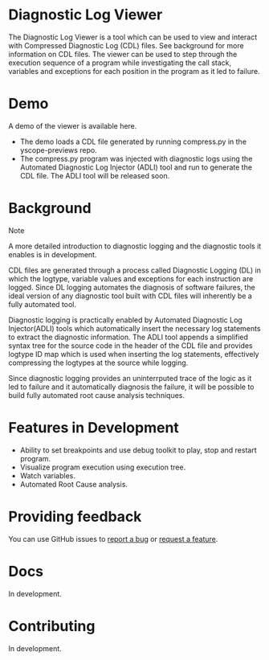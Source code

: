 # Diagnostic Log Viewer

The Diagnostic Log Viewer is a tool which can be used to view and interact with Compressed Diagnostic Log (CDL) files. See background for more information on CDL files. The viewer can be used to step through the execution sequence of a program while investigating the call stack, variables and exceptions for each position in the program as it led to failure.

# Demo 

A demo of the viewer is available here.
* The demo loads a CDL file generated by running compress.py in the yscope-previews repo.
* The compress.py program was injected with diagnostic logs using the Automated Diagnostic Log Injector (ADLI) tool and run to generate the CDL file. The ADLI tool will be released soon.

# Background

> [!NOTE]  
> A more detailed introduction to diagnostic logging and the diagnostic tools it enables is in development.

CDL files are generated through a process called Diagnostic Logging (DL) in which the logtype, variable values and exceptions for each instruction are logged. Since DL logging automates the diagnosis of software failures, the ideal version of any diagnostic tool built with CDL files will inherently be a fully automated tool. 

Diagnostic logging is practically enabled by Automated Diagnostic Log Injector(ADLI) tools which automatically insert the necessary log statements to extract the diagnostic information. The ADLI tool appends a simplified syntax tree for the source code in the header of the CDL file and provides logtype ID map which is used when inserting the log statements, effectively compressing the logtypes at the source while logging. 

Since diagnostic logging provides an uninterrputed trace of the logic as it led to failure and it automatically diagnosis the failure, it will be possible to build fully automated root cause analysis techniques. 

# Features in Development

* Ability to set breakpoints and use debug toolkit to play, stop and restart program. 
* Visualize program execution using execution tree.
* Watch variables. 
* Automated Root Cause analysis.

# Providing feedback

You can use GitHub issues to [report a bug][bug-report] or [request a feature][feature-req].

# Docs

In development.

# Contributing

In development.


[bug-report]: https://github.com/vishalpalaniappan/diagnostic-log-viewer/issues
[feature-req]: https://github.com/vishalpalaniappan/diagnostic-log-viewer/issues
